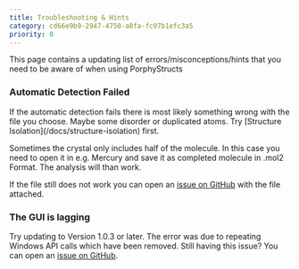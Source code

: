 ```yaml
---
title: Troubleshooting & Hints
category: cd66e9b9-2947-4750-a0fa-fc07b1efc3a5
priority: 0
---
```

This page contains a updating list of errors/misconceptions/hints that you need to be aware of when using PorphyStructs



### Automatic Detection Failed

If the automatic detection fails there is most likely something wrong with the file you choose. Maybe some disorder or duplicated atoms. Try \[Structure Isolation](/docs/structure-isolation) first. 

Sometimes the crystal only includes half of the molecule. In this case you need to open it in e.g. Mercury and save it as completed molecule in .mol2 Format. The analysis will than work.

If the file still does not work you can open an [issue on GitHub](https://github.com/jenskrumsieck/porphystruct/issues) with the file attached.



### The GUI is lagging

Try updating to Version 1.0.3 or later. The error was due to repeating Windows API calls which have been removed. Still having this issue? You can open an [issue on GitHub](https://github.com/jenskrumsieck/porphystruct/issues).